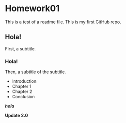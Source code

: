 # Homework01
This is a test of a readme file. This is my first GitHub repo.

## Hola!
First, a subtitle.

### Hola!
Then, a subtitle of the subtitle.

* Introduction
* Chapter 1
* Chapter 2
* Conclusion

__*hola*__


**Update 2.0**
